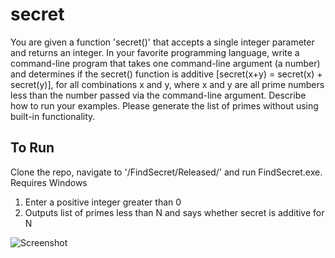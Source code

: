 # secret

You are given a function 'secret()' that accepts a single integer parameter and returns an integer. In your favorite programming language, write a command-line program that takes one command-line argument (a number) and determines if the secret() function is additive [secret(x+y) = secret(x) + secret(y)], for all combinations x and y, where x and y are all prime numbers less than the number passed via the command-line argument.  Describe how to run your examples. Please generate the list of primes without using built-in functionality.

## To Run
Clone the repo, navigate to '/FindSecret/Released/' and run FindSecret.exe. Requires Windows

1. Enter a positive integer greater than 0
2. Outputs list of primes less than N and says whether secret is additive for N

![Screenshot](http://imgur.com/fgpV2RH.jpg)
